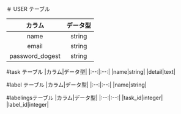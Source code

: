 ＃ USER テーブル

|カラム|データ型|
|:--:|:--:|
|name|string|
|email|string|
|password_dogest|string|

#task テーブル
|カラム|データ型|
|:--:|:--:|
|name|string|
|detail|text|

#label テーブル
|カラム|データ型|
|:--:|:--:|
|name|string|

#labelingsテーブル
|カラム|データ型|
|:--:|:--:|
|task_id|integer|
|label_id|integer|

